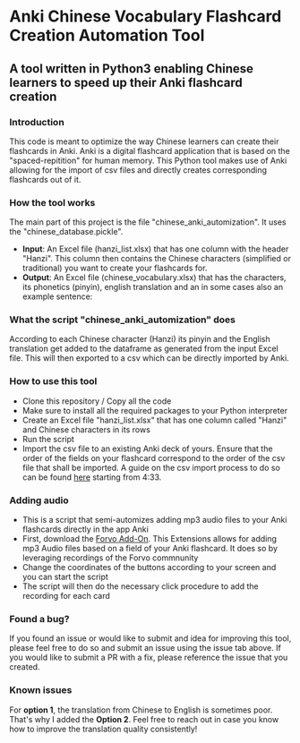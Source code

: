 # Anki Chinese Vocabulary Flashcard Creation Automation Tool

## A tool written in Python3 enabling Chinese learners to speed up their Anki flashcard creation

### Introduction

This code is meant to optimize the way Chinese learners can create their flashcards in Anki. Anki is a digital flashcard application that is based on the "spaced-repitition" for human memory. 
This Python tool makes use of Anki allowing for the import of csv files and directly creates corresponding flashcards out of it.

### How the tool works

The main part of this project is the file "chinese_anki_automization". It uses the "chinese_database.pickle".

* **Input**: An Excel file (hanzi_list.xlsx) that has one column with the header "Hanzi". This column then contains the Chinese characters (simplified or traditional) you want to create your flashcards for.
* **Output**: An Excel file (chinese_vocabulary.xlsx) that has the characters, its phonetics (pinyin), english translation and an in some cases also an example sentence: <br>  

### What the script "chinese_anki_automization" does

According to each Chinese character (Hanzi) its pinyin and the English translation get added to the dataframe as generated from the input Excel file. This will then exported to a csv which can be directly imported by Anki.


### How to use this tool

* Clone this repository / Copy all the code
* Make sure to install all the required packages to your Python interpreter
* Create an Excel file "hanzi_list.xlsx" that has one column called "Hanzi" and Chinese characters in its rows
* Run the script
* Import the csv file to an existing Anki deck of yours. Ensure that the order of the fields on your flashcard correspond to the order of the csv file that shall be imported. A guide on the csv import process to do so can be found [here](https://www.youtube.com/watch?v=BwGNP3GXmxg) starting from 4:33.

### Adding audio

* This is a script that semi-automizes adding mp3 audio files to your Anki flashcards directly in the app Anki
* First, download the [Forvo Add-On](https://ankiweb.net/shared/info/858591644). This Extensions allows for adding mp3 Audio files based on a field of your Anki flashcard. It does so by leveraging recordings of the Forvo commnunity
* Change the coordinates of the buttons according to your screen and you can start the script
* The script will then do the necessary click procedure to add the recording for each card

### Found a bug?
If you found an issue or would like to submit and idea for improving this tool, please feel free to do so and submit an issue using the issue tab above. If you would like to submit a PR with a fix, please reference the issue that you created.

### Known issues
For **option 1**, the translation from Chinese to English is sometimes poor. That's why I added the **Option 2**. Feel free to reach out in case you know how to improve the translation quality consistently!

